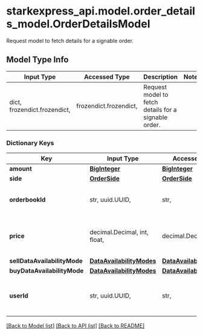 # starkexpress_api.model.order_details_model.OrderDetailsModel

Request model to fetch details for a signable order.

## Model Type Info
Input Type | Accessed Type | Description | Notes
------------ | ------------- | ------------- | -------------
dict, frozendict.frozendict,  | frozendict.frozendict,  | Request model to fetch details for a signable order. | 

### Dictionary Keys
Key | Input Type | Accessed Type | Description | Notes
------------ | ------------- | ------------- | ------------- | -------------
**amount** | [**BigInteger**](BigInteger.md) | [**BigInteger**](BigInteger.md) |  | 
**side** | [**OrderSide**](OrderSide.md) | [**OrderSide**](OrderSide.md) |  | 
**orderbookId** | str, uuid.UUID,  | str,  | The ID of the orderbook. | value must be a uuid
**price** | decimal.Decimal, int, float,  | decimal.Decimal,  | The order price. | value must be a 64 bit float
**sellDataAvailabilityMode** | [**DataAvailabilityModes**](DataAvailabilityModes.md) | [**DataAvailabilityModes**](DataAvailabilityModes.md) |  | 
**buyDataAvailabilityMode** | [**DataAvailabilityModes**](DataAvailabilityModes.md) | [**DataAvailabilityModes**](DataAvailabilityModes.md) |  | 
**userId** | str, uuid.UUID,  | str,  | The unique identifier of the user submitting the order. | value must be a uuid

[[Back to Model list]](../../README.md#documentation-for-models) [[Back to API list]](../../README.md#documentation-for-api-endpoints) [[Back to README]](../../README.md)

